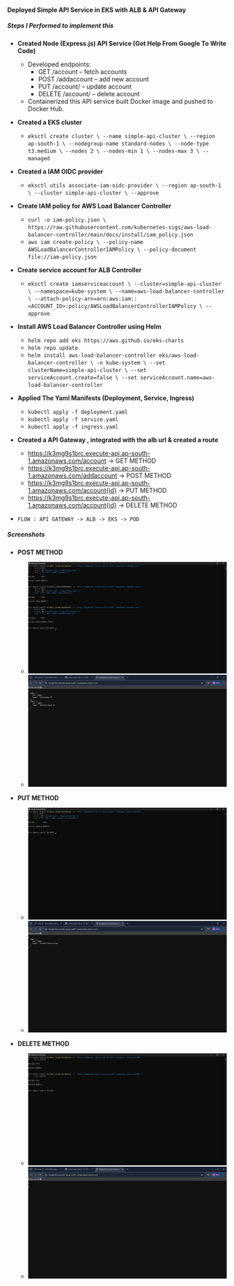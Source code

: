 #### Deployed Simple API Service in EKS with ALB & API Gateway

##### Steps I Performed to implement this

- **Created Node (Express.js) API Service (Got Help From Google To Write Code)**
  - Developed endpoints:
    - GET /account – fetch accounts
    - POST /addaccount – add new account
    - PUT /account/<id> – update account
    - DELETE /account/<id> – delete account
  - Containerized this API service built Docker image and pushed to Docker Hub.
      
- **Created a EKS cluster**
  -  `eksctl create cluster \
  --name simple-api-cluster \
  --region ap-south-1 \
  --nodegroup-name standard-nodes \
  --node-type t3.medium \
  --nodes 2 \
  --nodes-min 1 \
  --nodes-max 3 \
  --managed`

- **Created a IAM OIDC provider**
  - `eksctl utils associate-iam-oidc-provider \
  --region ap-south-1 \
  --cluster simple-api-cluster \
  --approve`
    
- **Create IAM policy for AWS Load Balancer Controller**
  - `curl -o iam-policy.json \
https://raw.githubusercontent.com/kubernetes-sigs/aws-load-balancer-controller/main/docs/install/iam_policy.json `
  - `aws iam create-policy \
  --policy-name AWSLoadBalancerControllerIAMPolicy \
  --policy-document file://iam-policy.json`
    
- **Create service account for ALB Controller**
  - `eksctl create iamserviceaccount \
  --cluster=simple-api-cluster \
  --namespace=kube-system \
  --name=aws-load-balancer-controller \
  --attach-policy-arn=arn:aws:iam::<ACCOUNT_ID>:policy/AWSLoadBalancerControllerIAMPolicy \
  --approve`
    
- **Install AWS Load Balancer Controller using Helm**
  - `helm repo add eks https://aws.github.io/eks-charts`
  - `helm repo update`
  - `helm install aws-load-balancer-controller eks/aws-load-balancer-controller \
  -n kube-system \
  --set clusterName=simple-api-cluster \
  --set serviceAccount.create=false \
  --set serviceAccount.name=aws-load-balancer-controller`
    
- **Applied The Yaml Manifests (Deployment, Service, Ingress)**
  - `kubectl apply -f deployment.yaml`
  - `kubectl apply -f service.yaml`
  - `kubectl apply -f ingress.yaml` 
- **Created a API Gateway , integrated with the alb url & created a route**
  - https://k3mg9s1brc.execute-api.ap-south-1.amazonaws.com/account -> GET METHOD
  - https://k3mg9s1brc.execute-api.ap-south-1.amazonaws.com/addaccount -> POST METHOD
  - https://k3mg9s1brc.execute-api.ap-south-1.amazonaws.com/account{id} -> PUT METHOD
  - https://k3mg9s1brc.execute-api.ap-south-1.amazonaws.com/account{id} -> DELETE METHOD
    
- `FLOW : API GATEWAY -> ALB -> EKS -> POD`

##### Screenshots 
- **POST METHOD**
  - ![](Screenshots/Addin.png)
  - ![](Screenshots/Addout.png)
  
- **PUT METHOD**
  - ![](Screenshots/Putin.png)
  - ![](Screenshots/Putout.png)

- **DELETE METHOD**
  - ![](Screenshots/Delin.png)
  - ![](Screenshots/Delout.png)





      
